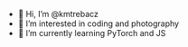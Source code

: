 - 👋 Hi, I’m @kmtrebacz
- 👀 I’m interested in coding and photography
- 🌱 I’m currently learning PyTorch and JS

